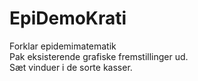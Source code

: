 # EpiDemoKrati
Forklar epidemimatematik<br>
Pak eksisterende grafiske fremstillinger ud. <br>
Sæt vinduer i de sorte kasser.
